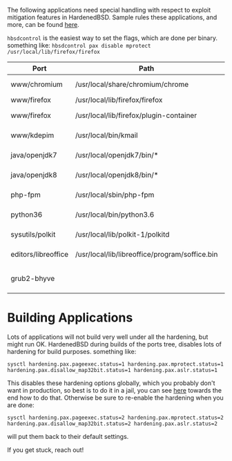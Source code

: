 The following applications need special handling with respect to exploit mitigation features in HardenedBSD. Sample rules these applications, and more, can be found  [here](https://github.com/HardenedBSD/secadm-rules).

`hbsdcontrol` is the easiest way to set the flags, which are done per binary.
something like:
```hbsdcontrol pax disable mprotect /usr/local/lib/firefox/firefox```

| Port | Path | Incompatibility |
| ---- | ---- | --------------- |
| www/chromium | /usr/local/share/chromium/chrome | mprotect, pageexec |
| www/firefox | /usr/local/lib/firefox/firefox | mprotect |
| www/firefox | /usr/local/lib/firefox/plugin-container | mprotect, pageexec |
| www/kdepim | /usr/local/bin/kmail | mprotect, pageexec |
| java/openjdk7 | /usr/local/openjdk7/bin/* | mprotect, pageexec |
| java/openjdk8 | /usr/local/openjdk8/bin/* | mprotect, pageexec |
| php-fpm | /usr/local/sbin/php-fpm | mprotect, pageexec |
| python36 | /usr/local/bin/python3.6| mprotect, pageexec |
| sysutils/polkit | /usr/local/lib/polkit-1/polkitd | mprotect, pageexec |
| editors/libreoffice | /usr/local/lib/libreoffice/program/soffice.bin | mprotect, pageexec |
| grub2-bhyve | | pageexec, mprotect, disable_map32bit |


# Building Applications

Lots of applications will not build very well under all the hardening, but might run OK.  HardenedBSD during builds of the ports tree, disables lots of hardening for build purposes.
something like:

```
sysctl hardening.pax.pageexec.status=1 hardening.pax.mprotect.status=1 hardening.pax.disallow_map32bit.status=1 hardening.pax.aslr.status=1
```

This disables these hardening options globally, which you probably don't want in production, so best is to do it in a jail, you can see [here](https://gist.github.com/lattera/22e4f9d2c056b7fbf62adcdf82cd4a50) towards the end how to do that.  Otherwise be sure to re-enable the hardening when you are done:

```
sysctl hardening.pax.pageexec.status=2 hardening.pax.mprotect.status=2 hardening.pax.disallow_map32bit.status=2 hardening.pax.aslr.status=2
```

will put them back to their default settings.

If you get stuck, reach out!